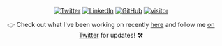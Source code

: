 <p align="center">
	<a href="https://twitter.com/BodunHu"><img src="https://img.shields.io/badge/-@BodunHu-1ca0f1?style=flat-square&labelColor=1ca0f1&logo=twitter&logoColor=white&link=https://twitter.com/BodunHu)" alt="Twitter"></a>
	<a href="https://www.linkedin.com/in/bodun-hu-19602b88/"><img src="https://img.shields.io/badge/-bodunhu-blue?style=flat-square&logo=Linkedin&logoColor=white&link=https://www.linkedin.com/in/tanejasaksham/" alt="LinkedIn"></a>
	<a href="https://github.com/BDHU"><img src="https://img.shields.io/github/followers/BDHU?label=follow&style=social" alt="GitHub"></a>
	<a href="https://github.com/BDHU"><img src="https://visitor-badge.glitch.me/badge?page_id=BDHU.visitor-badge" alt="visitor"></a>
</p>

<p align="center">👉 Check out what I've been working on recently
	<a href="https://www.bodunhu.com/blog/">here</a> and follow me <a href="https://twitter.com/BodunHu">on Twitter</a> for updates! 🛠️ 
</p>
